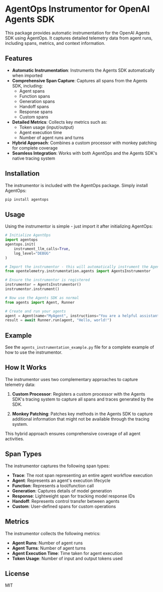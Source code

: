 # AgentOps Instrumentor for OpenAI Agents SDK

This package provides automatic instrumentation for the OpenAI Agents SDK using AgentOps. It captures detailed telemetry data from agent runs, including spans, metrics, and context information.

## Features

- **Automatic Instrumentation**: Instruments the Agents SDK automatically when imported
- **Comprehensive Span Capture**: Captures all spans from the Agents SDK, including:
  - Agent spans
  - Function spans
  - Generation spans
  - Handoff spans
  - Response spans
  - Custom spans
- **Detailed Metrics**: Collects key metrics such as:
  - Token usage (input/output)
  - Agent execution time
  - Number of agent runs and turns
- **Hybrid Approach**: Combines a custom processor with monkey patching for complete coverage
- **Seamless Integration**: Works with both AgentOps and the Agents SDK's native tracing system

## Installation

The instrumentor is included with the AgentOps package. Simply install AgentOps:

```bash
pip install agentops
```

## Usage

Using the instrumentor is simple - just import it after initializing AgentOps:

```python
# Initialize AgentOps
import agentops
agentops.init(
    instrument_llm_calls=True,
    log_level="DEBUG"
)

# Import the instrumentor - this will automatically instrument the Agents SDK
from opentelemetry.instrumentation.agents import AgentsInstrumentor

# Ensure the instrumentor is registered
instrumentor = AgentsInstrumentor()
instrumentor.instrument()

# Now use the Agents SDK as normal
from agents import Agent, Runner

# Create and run your agents
agent = Agent(name="MyAgent", instructions="You are a helpful assistant.")
result = await Runner.run(agent, "Hello, world!")
```

## Example

See the `agents_instrumentation_example.py` file for a complete example of how to use the instrumentor.

## How It Works

The instrumentor uses two complementary approaches to capture telemetry data:

1. **Custom Processor**: Registers a custom processor with the Agents SDK's tracing system to capture all spans and traces generated by the SDK.

2. **Monkey Patching**: Patches key methods in the Agents SDK to capture additional information that might not be available through the tracing system.

This hybrid approach ensures comprehensive coverage of all agent activities.

## Span Types

The instrumentor captures the following span types:

- **Trace**: The root span representing an entire agent workflow execution
- **Agent**: Represents an agent's execution lifecycle
- **Function**: Represents a tool/function call
- **Generation**: Captures details of model generation
- **Response**: Lightweight span for tracking model response IDs
- **Handoff**: Represents control transfer between agents
- **Custom**: User-defined spans for custom operations

## Metrics

The instrumentor collects the following metrics:

- **Agent Runs**: Number of agent runs
- **Agent Turns**: Number of agent turns
- **Agent Execution Time**: Time taken for agent execution
- **Token Usage**: Number of input and output tokens used

## License

MIT 